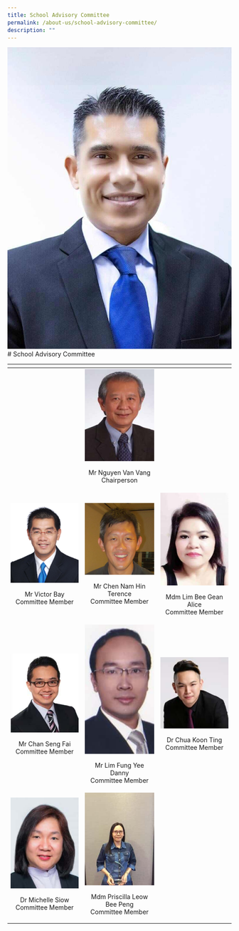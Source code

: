 ```yaml
---
title: School Advisory Committee
permalink: /about-us/school-advisory-committee/
description: ""
---
```

![Mr Sardar Aslam](/images/About%20us/School%20Advisory%20Committee/Sardar%20Aslam.jpg)# School Advisory Committee

<table width="704">
<thead>
  <tr>
    <th></th>
    <th></th>
    <th></th>
  </tr>
</thead>
<tbody>
  <tr>
    <td> </td>
    <td  width="187"><img src="/images/About%20us/School%20Advisory%20Committee/S1103956A-225x300.jpg"><p style="text-align: center;">Mr Nguyen Van Vang<br>Chairperson</p></td>
    <td></td>
  </tr>
  <tr>
    <td width="187"><img src="/images/About%20us/School%20Advisory%20Committee/Victor_Bay_(OBC).jpg"><p style="text-align: center;">Mr Victor Bay <br>Committee Member</p></td>
    <td width="187"><img src="/images/About%20us/School%20Advisory%20Committee/Terence%20Pic%202.jpg"><p style="text-align: center;">Mr Chen Nam Hin Terence<br>Committee Member</p></td>
    <td width="187"><img src="/images/About%20us/School%20Advisory%20Committee/S1774572G-220x300.jpg"><p style="text-align: center;">Mdm Lim Bee Gean Alice<br>Committee Member</p></td>
  </tr>
  <tr>
    <td width="187"><img src="/images/About%20us/School%20Advisory%20Committee/S7780169C-260x300.jpg"><p style="text-align: center;">Mr Chan Seng Fai<br>Committee Member</p></td>
    <td width="187"><img src="/images/About%20us/School%20Advisory%20Committee/S7717412E-161x300.jpg"><p style="text-align: center;">Mr Lim Fung Yee Danny<br>Committee Member</p></td>
    <td width="187"><img src="/images/About%20us/School%20Advisory%20Committee/S8636681I.jpg"><p style="text-align: center;">Dr Chua Koon Ting<br>Committee Member</p></td>
  </tr>
  <tr>
    <td width="187"><img src="/images/About%20us/School%20Advisory%20Committee/S6804524Z-225x300.jpg"><p style="text-align: center;">Dr Michelle Siow<br>Committee Member</p></td>
    <td width="187"><img src="/images/About%20us/School%20Advisory%20Committee/S7316886D.jpg"><p style="text-align: center;">Mdm Priscilla Leow Bee Peng<br>Committee Member</p></td>
    <td width="187"></td>
  </tr>
</tbody>
</table>